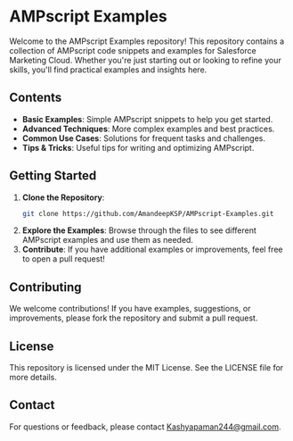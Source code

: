 # AMPscript Examples

Welcome to the AMPscript Examples repository! This repository contains a collection of AMPscript code snippets and examples for Salesforce Marketing Cloud. Whether you're just starting out or looking to refine your skills, you'll find practical examples and insights here.

## Contents

- **Basic Examples**: Simple AMPscript snippets to help you get started.
- **Advanced Techniques**: More complex examples and best practices.
- **Common Use Cases**: Solutions for frequent tasks and challenges.
- **Tips & Tricks**: Useful tips for writing and optimizing AMPscript.

## Getting Started

1. **Clone the Repository**:
   ```bash
   git clone https://github.com/AmandeepKSP/AMPscript-Examples.git
2.  **Explore the Examples**: Browse through the files to see different AMPscript examples and use them as needed.
3.  **Contribute**: If you have additional examples or improvements, feel free to open a pull request!

## Contributing

We welcome contributions! If you have examples, suggestions, or improvements, please fork the repository and submit a pull request.

## License

This repository is licensed under the MIT License. See the LICENSE file for more details.

## Contact

For questions or feedback, please contact Kashyapaman244@gmail.com.





